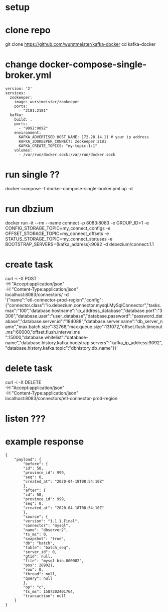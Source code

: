 # setup
# clone repo
git clone https://github.com/wurstmeister/kafka-docker
cd kafka-docker

# change docker-compose-single-broker.yml
```
version: '2'
services:
  zookeeper:
    image: wurstmeister/zookeeper
    ports:
      - "2181:2181"
  kafka:
    build: .
    ports:
      - "9092:9092"
    environment:
      KAFKA_ADVERTISED_HOST_NAME: 172.28.14.11 # your ip address
      KAFKA_ZOOKEEPER_CONNECT: zookeeper:2181
      KAFKA_CREATE_TOPICS: "my-topic:1:1"
    volumes:
      - /var/run/docker.sock:/var/run/docker.sock
```

# run single ??
docker-compose -f docker-compose-single-broker.yml up -d

# run dbzium 
docker run -it --rm --name connect -p 8083:8083 -e GROUP_ID=1 -e CONFIG_STORAGE_TOPIC=my_connect_configs -e OFFSET_STORAGE_TOPIC=my_connect_offsets -e STATUS_STORAGE_TOPIC=my_connect_statuses  -e BOOTSTRAP_SERVERS={kafka_address}:9092 -d debezium/connect:1.1

# create task
curl -i -X POST \
-H "Accept:application/json" \
-H "Content-Type:application/json" \
localhost:8083/connectors/ -d \
'{"name":"etl-connector-prod-region","config":{"connector.class":"io.debezium.connector.mysql.MySqlConnector","tasks.max":"100","database.hostname":"ip_address_database","database.port":"3306","database.user":"user_database","database.password":"password_database","database.server.id":"184088","database.server.name":"db_server_name","max.batch.size":32768,"max.queue.size":131072,"offset.flush.timeout.ms":60000,"offset.flush.interval.ms ":15000,"database.whitelist":"database-name","database.history.kafka.bootstrap.servers":"kafka_ip_address:9092","database.history.kafka.topic":"dbhistory.db_name"}}'

# delete task
curl -i -X DELETE \
-H "Accept:application/json" \
-H "Content-Type:application/json" \
localhost:8083/connectors/etl-connector-prod-region

# listen ???
# example response
```
{
	"payload": {
		"before": {
		"id": 50,
		"province_id": 999,
		"seq": 0,
		"created_at": "2020-04-18T08:54:10Z"
		},
		"after": {
		"id": 50,
		"province_id": 999,
		"seq": 0,
		"created_at": "2020-04-18T08:54:10Z"
		},
		"source": {
		"version": "1.1.1.Final",
		"connector": "mysql",
		"name": "dbserver2",
		"ts_ms": 0,
		"snapshot": "true",
		"db": "batch",
		"table": "batch_seq",
		"server_id": 0,
		"gtid": null,
		"file": "mysql-bin.000082",
		"pos": 289021,
		"row": 0,
		"thread": null,
		"query": null
		},
		"op": "c",
		"ts_ms": 1587202401764,
		"transaction": null
	}
}
```